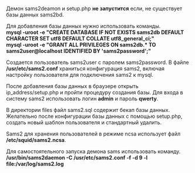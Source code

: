 Демон sams2deamon и setup.php <b>не запустится</b> если, не существует базы данных sams2bd.

Для добавления базы данных нужно использовать команды.<br>
<b>mysql -uroot -e "CREATE DATABASE IF NOT EXISTS sams2db DEFAULT CHARACTER SET utf8 DEFAULT COLLATE utf8_general_ci;"<br>
mysql -uroot -e "GRANT ALL PRIVILEGES ON sams2db.* TO sams2user@localhost IDENTIFIED BY 'sams2password';"<br></b>

Создается пользователь sams2user с паролем sams2password.
В файле <b>/usr/etc/sams2.conf</b> храниться конфигурация sams2, включая настройку пользователя для подключения sams2 к mysql.

После добавления базы данных в браузере открыть ip_address/setup.php и пройти процедуру создания базы.
Для входа в систему sams2 использовать логин <b>admin</b> и пароль <b>qwerty</b>.

В директории files файл sams2.sql содержит бекап базы данных.
Желательно после конфигурации базы данных с помощью setup.php, создать новый шаблон пользователя и стандартный удалить.

Sams2 для хранения пользователей в режиме ncsa использует файл <b>/etc/squid/sams2.ncsa</b>.

Для самостоятельного запуска демона sams использовать команду.
<b>/usr/bin/sams2daemon -C /usr/etc/sams2.conf -f -d 9 -l file:/var/log/sams2.log</b>
